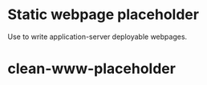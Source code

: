 # Static webpage placeholder

Use to write application-server deployable webpages.
# clean-www-placeholder
